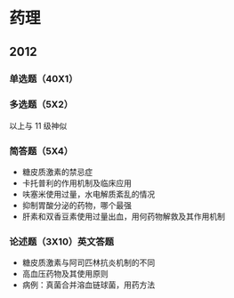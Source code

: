 # 药理  
## 2012  
### 单选题（40X1）  
### 多选题（5X2）  
以上与 11 级神似
### 简答题（5X4）  
- 糖皮质激素的禁忌症  
- 卡托普利的作用机制及临床应用  
- 呋塞米使用过量，水电解质紊乱的情况  
- 抑制胃酸分泌的药物，哪个最强  
- 肝素和双香豆素使用过量出血，用何药物解救及其作用机制   

### 论述题（3X10）英文答题  
- 糖皮质激素与阿司匹林抗炎机制的不同  
- 高血压药物及其使用原则  
- 病例：真菌合并溶血链球菌，用药方法  
